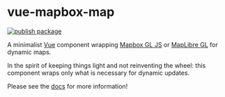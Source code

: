 # vue-mapbox-map

[![publish package](https://github.com/benchmark-urbanism/vue-mapbox-map/actions/workflows/publish_package.yml/badge.svg)](https://github.com/benchmark-urbanism/vue-mapbox-map/actions/workflows/publish_package.yml)

A minimalist [Vue](https://vuejs.org/) component wrapping [Mapbox GL JS](https://www.mapbox.com/mapbox-gl-js/api/) or [MapLibre GL](https://github.com/maplibre/maplibre-gl-js) for dynamic maps.

In the spirit of keeping things light and not reinventing the wheel: this component wraps only what is necessary for dynamic updates.

Please see the [docs](https://vue-mapbox-map.web.app/) for more information!
